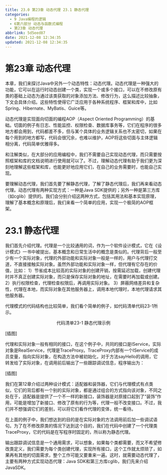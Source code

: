 ```yaml
---
title: 23.0 第23章 动态代理 23.1 静态代理
categories:
  - 9 Java编程的逻辑
  - 6第六部分 动态与函数式编程
  - 第23章 动态代理
abbrlink: 5d5eed87
date: 2021-12-08 12:34:35
updated: 2021-12-08 12:34:35
---
```

# 第23章 动态代理
本章，我们来探讨Java中另外一个动态特性：动态代理。动态代理是一种强大的功能，它可以在运行时动态创建一个类，实现一个或多个接口，可以在不修改原有类的基础上动态为通过该类获取的对象添加方法、修改行为，这么描述比较抽象，下文会具体介绍。这些特性使得它广泛应用于各种系统程序、框架和库中，比如Spring、Hibernate、MyBatis、Guice等。

动态代理是实现面向切面的编程AOP（Aspect Oriented Programming）的基础。切面的例子有日志、性能监控、权限检查、数据库事务等，它们在程序的很多地方都会用到，代码都差不多，但与某个具体的业务逻辑关系也不太密切，如果在每个用到的地方都写，代码会很冗余，也难以维护，AOP将这些切面与主体逻辑相分离，代码简单优雅得多。

和注解类似，在大部分的应用编程中，我们不需要自己实现动态代理，而只需要按照框架和库的文档说明进行使用就可以了。不过，理解动态代理有助于我们更为深刻地理解这些框架和库，也能更好地应用它们，在自己的业务需要时，也能自己实现。

要理解动态代理，我们首先要了解静态代理，了解了静态代理后，我们再来看动态代理。动态代理有两种实现方式：一种是Java SDK提供的；另外一种是第三方库（如cglib）提供的。我们会分别介绍这两种方式，包括其用法和基本实现原理，理解了基本概念和原理后，我们来看一个简单的应用，实现一个极简的AOP框架。

# 23.1 静态代理
我们首先介绍代理。代理是一个比较通用的词，作为一个软件设计模式，它在《设计模式》一书中被提出，基本概念和日常生活中的概念是类似的。代理背后一般至少有一个实际对象，代理的外部功能和实际对象一般是一样的，用户与代理打交道，不直接接触实际对象。虽然外部功能和实际对象一样，但代理有它存在的价值，比如：
1）节省成本比较高的实际对象的创建开销，按需延迟加载，创建代理时并不真正创建实际对象，而只是保存实际对象的地址，在需要时再加载或创建。
2）执行权限检查，代理检查权限后，再调用实际对象。
3）屏蔽网络差异和复杂性，代理在本地，而实际对象在其他服务器上，调用本地代理时，本地代理请求其他服务器。

代理模式的代码结构也比较简单，我们看个简单的例子，如代码清单代码23-1所示。

<center>代码清单23-1 静态代理示例</center>

[插图]

代理和实际对象一般有相同的接口，在这个例子中，共同的接口是IService，实际对象是RealService，代理是TraceProxy。TraceProxy内部有一个IService的成员变量，指向实际对象，在构造方法中被初始化，对于方法sayHello的调用，它转发给了实际对象，在调用前后输出了一些跟踪调试信息，程序输出为：

[插图]

我们在第12章介绍过两种设计模式：适配器和装饰器，它们与代理模式有点类似，它们的背后都有一个别的实际对象，都是通过组合的方式指向该对象，不同之处在于，适配器是提供了一个不一样的新接口，装饰器是对原接口起到了“装饰”作用，可能是增加了新接口、修改了原有的行为等，代理一般不改变接口。不过，我们并不想强调它们的差别，可以将它们看作代理的变体，统一看待。

在上面的例子中，我们想达到的目的是在实际对象的方法调用前后加一些调试语句。为了在不修改原类的情况下达到这个目的，我们在代码中创建了一个代理类TraceProxy，它的代码是在写程序时固定的，所以称为静态代理。

输出跟踪调试信息是一个通用需求，可以想象，如果每个类都需要，而又不希望修改类定义，我们需要为每个类创建代理，实现所有接口，这个工作就太烦琐了，如果再有其他的切面需求，整个工作可能又要重来一遍。这时，就需要动态代理了，主要有两种方式实现动态代理：Java SDK和第三方库cglib，我们先来介绍JavaSDK。

